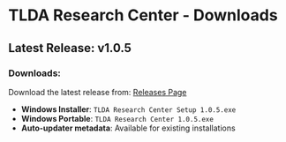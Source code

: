 # TLDA Research Center - Downloads

## Latest Release: v1.0.5

### Downloads:
Download the latest release from: [Releases Page](https://github.com/${RELEASE_REPO}/releases/latest)

- **Windows Installer**: `TLDA Research Center Setup 1.0.5.exe`
- **Windows Portable**: `TLDA Research Center 1.0.5.exe`
- **Auto-updater metadata**: Available for existing installations

